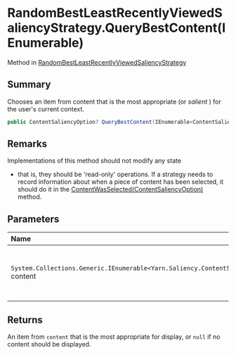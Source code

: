 # RandomBestLeastRecentlyViewedSaliencyStrategy.QueryBestContent(IEnumerable<ContentSaliencyOption>)

Method in [RandomBestLeastRecentlyViewedSaliencyStrategy](/docs/api/csharp/yarn.saliency.randombestleastrecentlyviewedsaliencystrategy.md)

## Summary


Chooses an item from content that is the most appropriate (or
<i>salient</i> ) for the user's current context.


```csharp
public ContentSaliencyOption? QueryBestContent(IEnumerable<ContentSaliencyOption> content)
```

## Remarks

Implementations of this method should not modify any state
- that is, they should be 'read-only' operations. If a strategy
needs to record information about when a piece of content has been
selected, it should do it in the  [ContentWasSelected(ContentSaliencyOption)](yarn.saliency.icontentsaliencystrategy.contentwasselected.md) 
method.

## Parameters

|Name|Description|
|:---|:---|
|`System.Collections.Generic.IEnumerable<Yarn.Saliency.ContentSaliencyOption>` content|A collection of content items. This collection may be empty.|

## Returns

An item from  `content`  that is the most
appropriate for display, or  `null`  if no content
should be displayed.

